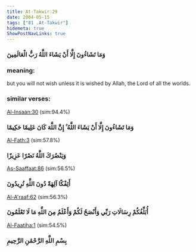 ```yaml
---
title: At-Takwir:29
date: 2004-05-15
tags: ["81 .At-Takwir"]
hidemeta: true 
ShowPostNavLinks: true 
---
```

### وَمَا تَشَاءُونَ إِلَّا أَنْ يَشَاءَ اللَّهُ رَبُّ الْعَالَمِينَ
### meaning: 
but you will not wish unless it is wished by Allah, the Lord of all the worlds.
### similar verses: 

[Al-Insaan:30](/76/30) (sim:94.4%)

### وَمَا تَشَاءُونَ إِلَّا أَنْ يَشَاءَ اللَّهُ ۚ إِنَّ اللَّهَ كَانَ عَلِيمًا حَكِيمًا

[Al-Fath:3](/48/3) (sim:57.8%)

### وَيَنْصُرَكَ اللَّهُ نَصْرًا عَزِيزًا

[As-Saaffaat:86](/37/86) (sim:56.5%)

### أَئِفْكًا آلِهَةً دُونَ اللَّهِ تُرِيدُونَ

[Al-A'raaf:62](/7/62) (sim:56.3%)

### أُبَلِّغُكُمْ رِسَالَاتِ رَبِّي وَأَنْصَحُ لَكُمْ وَأَعْلَمُ مِنَ اللَّهِ مَا لَا تَعْلَمُونَ

[Al-Faatiha:1](/1/1) (sim:54.5%)

### بِسْمِ اللَّهِ الرَّحْمَٰنِ الرَّحِيمِ
